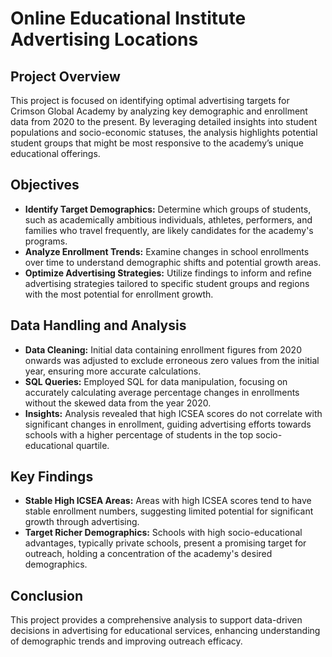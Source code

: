 # Online Educational Institute Advertising Locations
## Project Overview
This project is focused on identifying optimal advertising targets for Crimson Global Academy by analyzing key demographic and enrollment data from 2020 to the present. By leveraging detailed insights into student populations and socio-economic statuses, the analysis highlights potential student groups that might be most responsive to the academy’s unique educational offerings.

## Objectives
- **Identify Target Demographics:** Determine which groups of students, such as academically ambitious individuals, athletes, performers, and families who travel frequently, are likely candidates for the academy's programs.
- **Analyze Enrollment Trends:** Examine changes in school enrollments over time to understand demographic shifts and potential growth areas.
- **Optimize Advertising Strategies:** Utilize findings to inform and refine advertising strategies tailored to specific student groups and regions with the most potential for enrollment growth.
## Data Handling and Analysis
- **Data Cleaning:** Initial data containing enrollment figures from 2020 onwards was adjusted to exclude erroneous zero values from the initial year, ensuring more accurate calculations.
- **SQL Queries:** Employed SQL for data manipulation, focusing on accurately calculating average percentage changes in enrollments without the skewed data from the year 2020.
- **Insights:** Analysis revealed that high ICSEA scores do not correlate with significant changes in enrollment, guiding advertising efforts towards schools with a higher percentage of students in the top socio-educational quartile.
## Key Findings
- **Stable High ICSEA Areas:** Areas with high ICSEA scores tend to have stable enrollment numbers, suggesting limited potential for significant growth through advertising.
- **Target Richer Demographics:** Schools with high socio-educational advantages, typically private schools, present a promising target for outreach, holding a concentration of the academy's desired demographics.
## Conclusion
This project provides a comprehensive analysis to support data-driven decisions in advertising for educational services, enhancing understanding of demographic trends and improving outreach efficacy.

